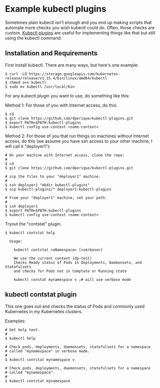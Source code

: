 # Example kubectl plugins

Sometimes plain kubectl isn't enough and you end up making scripts that
automate more checks you wish kubectl could do.  Often, those checks are
custom.  [Kubectl plugins](https://kubernetes.io/docs/tasks/extend-kubectl/kubectl-plugins/)
are useful for implementing things like that but still using the kubectl command.

## Installation and Requirements

First install kubectl. There are many ways, but here's one example:

```
$ curl -LO https://storage.googleapis.com/kubernetes-release/release/v1.15.4/bin/linux/amd64/kubectl
$ chmod a+x kubectl
$ sudo mv kubectl /usr/local/bin
```

For any kubectl plugin you want to use, do something like this:

Method 1: For those of you with Internet access, do this:

```
$ cd
$ git clone https://github.com/dperique/kubectl-plugins.git
$ export PATH=$PATH:kubectl-plugins
$ kubectl config use-context <some-context>
```

Method 2: For those of you that run things on machines without Internet access,
do this (we assume you have ssh access to your other machine; I will
call it "deployer1"):

```
# On your machine with Internet access, clone the repo:
#
$ cd
$ git clone https://github.com/dperique/kubectl-plugins.git

# scp the files to your "deployer1" machine.
#
$ ssh deployer1 "mkdir kubectl-plugins"
$ scp kubectl-plugins/* deployer1:kubectl-plugins

# From your "deployer1" machine, set your path.
#
$ ssh deployer1
$ export PATH=$PATH:kubectl-plugins
$ kubectl config use-context <some-context>
```

Tryout the "contstat" plugin.

```
$ kubectl contstat help

  Usage:

    kubectl contstat <aNamespace> [<verbose>]

    We use the current context (dp-test)
    Checks Ready status of Pods in Deployments, Daemonsets, and Statefulsets
    and checks for Pods not in Complete or Running state

    kubectl constat mynamespace v ;# will use verbose mode
```

## kubectl contstat plugin

This one goes out and checks the status of Pods and commonly used Kubernetes
in my Kubernetes clusters.

Examples:

```
# Get help text.
#
$ kubectl help

# Check pods, deployments, daemonsets, statefulsets for a namespace
# called "mynamespace" in verbose mode.
#
$ kubectl contstat mynamespace v

# Check pods, deployments, daemonsets, statefulsets for a namespace
# called "mynamespace".
#
$ kubectl contstat mynamespace
```

